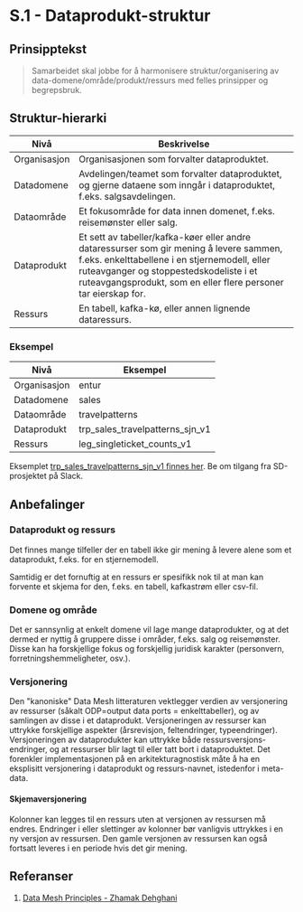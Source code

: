 # S.1 - Dataprodukt-struktur

## Prinsipptekst

> Samarbeidet skal jobbe for å harmonisere struktur/organisering av data-domene/område/produkt/ressurs med felles prinsipper og begrepsbruk.

## Struktur-hierarki

| Nivå | Beskrivelse | 
| ------- | ------- |
| Organisasjon | Organisasjonen som forvalter dataproduktet. |
| Datadomene | Avdelingen/teamet som forvalter dataproduktet, og gjerne dataene som inngår i dataproduktet, f.eks. salgsavdelingen. |
| Dataområde | Et fokusområde for data innen domenet, f.eks. reisemønster eller salg. |
| Dataprodukt | Et sett av tabeller/kafka-køer eller andre dataressurser som gir mening å levere sammen, f.eks. enkelttabellene i en stjernemodell, eller ruteavganger og stoppestedskodeliste i et ruteavgangsprodukt, som en eller flere personer tar eierskap for. |
| Ressurs | En tabell, kafka-kø, eller annen lignende dataressurs. |

### Eksempel

| Nivå | Eksempel | 
| ------- | ------- |
| Organisasjon | entur |
| Datadomene | sales |
| Dataområde | travelpatterns |
| Dataprodukt | trp_sales_travelpatterns_sjn_v1 |
| Ressurs | leg_singleticket_counts_v1 |

Eksemplet [trp_sales_travelpatterns_sjn_v1 finnes her](https://github.com/entur/sd-playground/blob/main/datacatalog/catalog/orgs/entur/domains/sales/areas/travelpatterns/products/trp_sales_travelpatterns_sjn_v1/assets/leg_single_ticket_counts_v1/README.md). Be om tilgang fra SD-prosjektet på Slack.

## Anbefalinger

### Dataprodukt og ressurs

Det finnes mange tilfeller der en tabell ikke gir mening å levere alene som et dataprodukt, f.eks. for en stjernemodell.

Samtidig er det fornuftig at en ressurs er spesifikk nok til at man kan forvente et skjema for den, f.eks. en tabell, kafkastrøm eller csv-fil.

### Domene og område

Det er sannsynlig at enkelt domene vil lage mange dataprodukter, og at det dermed er nyttig å gruppere disse i områder, f.eks. salg og reisemønster. Disse kan ha forskjellige fokus og forskjellig juridisk karakter (personvern, forretningshemmeligheter, osv.).

### Versjonering

Den "kanoniske" Data Mesh litteraturen vektlegger verdien av versjonering av ressurser (såkalt ODP=output data ports = enkelttabeller), og av samlingen av disse i et dataprodukt. Versjoneringen av ressurser kan uttrykke forskjellige aspekter (årsrevisjon, feltendringer, typeendringer). Versjoneringen av dataprodukter kan uttrykke både ressursversjons-endringer, og at ressurser blir lagt til eller tatt bort i dataproduktet. Det forenkler implementasjonen på en arkitekturagnostisk måte å ha en eksplisitt versjonering i dataprodukt og ressurs-navnet, istedenfor i meta-data.

#### Skjemaversjonering

Kolonner kan legges til en ressurs uten at versjonen av ressursen må endres. Endringer i eller slettinger av kolonner bør vanligvis uttrykkes i en ny versjon av ressursen. Den gamle versjonen av ressursen kan også fortsatt leveres i en periode hvis det gir mening.

## Referanser

1. [Data Mesh Principles - Zhamak Dehghani](https://martinfowler.com/articles/data-mesh-principles.html)


